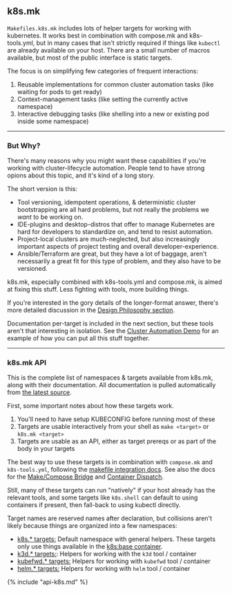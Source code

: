## k8s.mk

`Makefiles.k8s.mk` includes lots of helper targets for working with kubernetes.  It works best in combination with compose.mk and k8s-tools.yml, but in many cases that isn't strictly required if things like `kubectl` are already available on your host.  There are a small number of macros available, but most of the public interface is static targets.

The focus is on simplifying few categories of frequent interactions:

1. Reusable implementations for common cluster automation tasks (like waiting for pods to get ready)
1. Context-management tasks (like setting the currently active namespace)
1. Interactive debugging tasks (like shelling into a new or existing pod inside some namespace)

----------------------------------------------------

### But Why?

There's many reasons why you might want these capabilities if you're working with cluster-lifecycle automation.  People tend to have strong opions about this topic, and it's kind of a long story.  

The short version is this: 

* Tool versioning, idempotent operations, & deterministic cluster bootstrapping are all hard problems, but not really the problems we *want* to be working on.
* IDE-plugins and desktop-distros that offer to manage Kubernetes are hard for developers to standardize on, and tend to resist automation.  
* Project-local clusters are much-neglected, but also increasingly important aspects of project testing and overall developer-experience.  
* Ansible/Terraform are great, but they have a lot of baggage, aren't necessarily a great fit for this type of problem, and they also have to be versioned.  

k8s.mk, especially combined with k8s-tools.yml and compose.mk, is aimed at fixing this stuff.  Less fighting with tools, more building things.

If you're interested in the gory details of the longer-format answer, there's more detailed discussion in the [Design Philosophy section](#why-k8smk).

Documentation per-target is included in the next section, but these tools aren't that interesting in isolation.  See the [Cluster Automation Demo](#demo-cluster-automation) for an example of how you can put all this stuff together.

----------------------------------------------------

### k8s.mk API 

This is the complete list of namespaces & targets available from k8s.mk, along with their documentation.  All documentation is pulled automatically from [the latest source](k8s.mk).

First, some important notes about how these targets work.

1. You'll need to have setup KUBECONFIG before running most of these
1. Targets are usable interactively from your shell as `make <target>` or `k8s.mk <target>`
1. Targets are usable as an API, either as target prereqs or as part of the body in your targets

The best way to use these targets is in combination with `compose.mk` and `k8s-tools.yml`, following the [makefile integration docs](#embedding-tools-with-makefiles).  See also the docs for the [Make/Compose Bridge](#makecompose-bridge) and [Container Dispatch](#container-dispatch).

Still, many of these targets can run "natively" if your host already has the relevant tools, and some targets like `k8s.shell` can default to using containers if present, then fall-back to using kubectl directly.

Target names are reserved names after declaration, but collisions aren't likely because things are organized into a few namespaces:

* [k8s.* targets:](#api-k8s) Default namespace with general helpers.  These targets only use things available in the [k8s:base container](k8s.yml).
* [k3d.* targets:](#api-k3d):  Helpers for working with the `k3d` tool / container
* [kubefwd.* targets:](#api-kubefwd) Helpers for working with `kubefwd` tool / container
* [helm.* targets:](#api-helm) Helpers for working with `helm` tool / container

{% include "api-k8s.md" %}